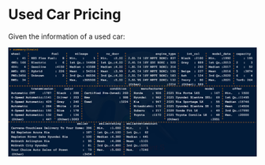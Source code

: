 # Used Car Pricing

Given the information of a used car:

![Summary of variables](variables_summary.png)

